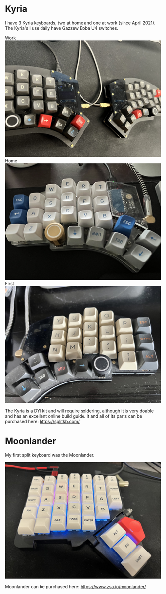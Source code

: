 # Kyria

I have 3 Kyria keyboards, two at home and one at work (since April 2021).
The Kyria's I use daily have Gazzew Boba U4 switches.

Work ![image](Kyria-work.jpg)
Home ![image](Kyria-home2.jpg)
First ![image](Kyria-home1.jpg)

The Kyria is a DYI kit and will require soldering, although it is very doable and has an excellent online build guide. It and all of its parts can be purchased here: https://splitkb.com/

# Moonlander

My first split keyboard was the Moonlander.

![image](Moonlander.jpg)

Moonlander can be purchased here: https://www.zsa.io/moonlander/
